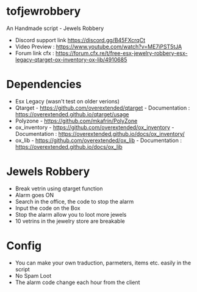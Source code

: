 # tofjewrobbery
An Handmade script - Jewels Robbery
- Discord support link https://discord.gg/B45FXcrqCt
- Video Preview : https://www.youtube.com/watch?v=ME7iPST5tJA
- Forum link cfx : https://forum.cfx.re/t/free-esx-jewelry-robbery-esx-legacy-qtarget-ox-inventory-ox-lib/4910685

# Dependencies
- Esx Legacy (wasn't test on older verions)
- Qtarget - https://github.com/overextended/qtarget - Documentation : https://overextended.github.io/qtarget/usage
- Polyzone - https://github.com/mkafrin/PolyZone
- ox_inventory - https://github.com/overextended/ox_inventory - Documentation : https://overextended.github.io/docs/ox_inventory/
- ox_lib - https://github.com/overextended/ox_lib - Documentation : https://overextended.github.io/docs/ox_lib

# Jewels Robbery
- Break vetrin using qtarget function
- Alarm goes ON
- Search in the office, the code to stop the alarm
- Input the code on the Box
- Stop the alarm allow you to loot more jewels
- 10 vetrins in the jewelry store are breakable

# Config
- You can make your own traduction, parmeters, items etc. easily in the script
- No Spam Loot
- The alarm code change each hour from the client 
